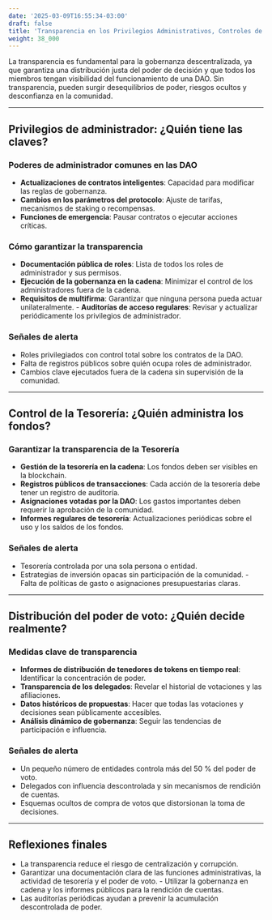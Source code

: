 ```yaml
---
date: '2025-03-09T16:55:34-03:00'
draft: false
title: 'Transparencia en los Privilegios Administrativos, Controles de Tesorería y Distribución del Poder de Voto'
weight: 38_000
---
```


La transparencia es fundamental para la gobernanza descentralizada, ya que garantiza una distribución justa del poder de decisión y que todos los miembros tengan visibilidad del funcionamiento de una DAO. Sin transparencia, pueden surgir desequilibrios de poder, riesgos ocultos y desconfianza en la comunidad.

---

## **Privilegios de administrador: ¿Quién tiene las claves?**

### **Poderes de administrador comunes en las DAO**
- **Actualizaciones de contratos inteligentes**: Capacidad para modificar las reglas de gobernanza.
- **Cambios en los parámetros del protocolo**: Ajuste de tarifas, mecanismos de staking o recompensas.
- **Funciones de emergencia**: Pausar contratos o ejecutar acciones críticas.

### **Cómo garantizar la transparencia**
- **Documentación pública de roles**: Lista de todos los roles de administrador y sus permisos.
- **Ejecución de la gobernanza en la cadena**: Minimizar el control de los administradores fuera de la cadena.
- **Requisitos de multifirma**: Garantizar que ninguna persona pueda actuar unilateralmente. - **Auditorías de acceso regulares**: Revisar y actualizar periódicamente los privilegios de administrador.

### **Señales de alerta**
- Roles privilegiados con control total sobre los contratos de la DAO.
- Falta de registros públicos sobre quién ocupa roles de administrador.
- Cambios clave ejecutados fuera de la cadena sin supervisión de la comunidad.

---

## **Control de la Tesorería: ¿Quién administra los fondos?**

### **Garantizar la transparencia de la Tesorería**
- **Gestión de la tesorería en la cadena**: Los fondos deben ser visibles en la blockchain.
- **Registros públicos de transacciones**: Cada acción de la tesorería debe tener un registro de auditoría.
- **Asignaciones votadas por la DAO**: Los gastos importantes deben requerir la aprobación de la comunidad.
- **Informes regulares de tesorería**: Actualizaciones periódicas sobre el uso y los saldos de los fondos.

### **Señales de alerta**
- Tesorería controlada por una sola persona o entidad.
- Estrategias de inversión opacas sin participación de la comunidad. - Falta de políticas de gasto o asignaciones presupuestarias claras.

---

## **Distribución del poder de voto: ¿Quién decide realmente?**

### **Medidas clave de transparencia**
- **Informes de distribución de tenedores de tokens en tiempo real**: Identificar la concentración de poder.
- **Transparencia de los delegados**: Revelar el historial de votaciones y las afiliaciones.
- **Datos históricos de propuestas**: Hacer que todas las votaciones y decisiones sean públicamente accesibles.
- **Análisis dinámico de gobernanza**: Seguir las tendencias de participación e influencia.

### **Señales de alerta**
- Un pequeño número de entidades controla más del 50 % del poder de voto.
- Delegados con influencia descontrolada y sin mecanismos de rendición de cuentas.
- Esquemas ocultos de compra de votos que distorsionan la toma de decisiones.

---

## **Reflexiones finales**
- La transparencia reduce el riesgo de centralización y corrupción.
- Garantizar una documentación clara de las funciones administrativas, la actividad de tesorería y el poder de voto. - Utilizar la gobernanza en cadena y los informes públicos para la rendición de cuentas.
- Las auditorías periódicas ayudan a prevenir la acumulación descontrolada de poder.